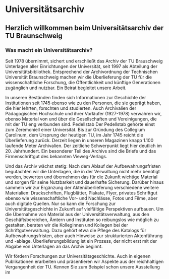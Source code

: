 # Universitätsarchiv

## Herzlich willkommen beim Universitätsarchiv der TU Braunschweig

### Was macht ein Universitätsarchiv?

Seit 1978 übernimmt, sichert und erschließt das Archiv der TU Brauschweig Unterlagen aller Einrichtungen der Universität, seit 1997 als Abteilung der Universitätsbibliothek. Entsprechend der Archivordnung der Technischen Universität Braunschweig machen wir die Überlieferung der TU für die wissenschaftliche Forschung, die Öffentlichkeit und künftige Generationen zugänglich und nutzbar. Ein Beirat begleitet unsere Arbeit.

In unseren Beständen finden sich Informationen zur Geschichte der Institutionen seit 1745 ebenso wie zu den Personen, die sie geprägt haben, die hier lehrten, forschten und studierten. Auch Archivalien der Pädagogischen Hochschule und ihrer Vorläufer (1927-1978) verwahren wir, ebenso Material von und über die Gesellschaften und Vereinigungen, die mit der TU eng verbunden sind.
 Pedellstab
Der Pedellstab gehörte einst zum Zeremoniell einer Universität.
Bis zur Gründung des Collegium Carolinum, dem Ursprung der heutigen TU, im Jahr 1745 reicht die Überlieferung zurück. Derzeit liegen in unseren Magazinen knapp 1.100 laufende Meter Archivalien. Der zeitliche Schwerpunkt liegt hier deutlich im 20. Jahrhundert. Ein besonderer Teil des Archivs sind die Briefe und das Firmenschriftgut des bekannten Vieweg-Verlags.

Und das Archiv wächst stetig: Nach dem Ablauf der Aufbewahrungsfristen begutachten wir die Unterlagen, die in der Verwaltung nicht mehr benötigt werden, bewerten und übernehmen das für die Zukunft wichtige Material und sorgen für seine Nutzbarkeit und dauerhafte Sicherung. Darüber hinaus sammeln wir zur Ergänzung der Aktenüberlieferung verschiedene weitere Materialien: Druckschriften, Flugblätter, Plakate, Flyer, privates Schriftgut ebenso wie wissenschaftliche Vor- und Nachlässe, Fotos und Filme, aber auch digitale Quellen. Nur so kann die Forschung zur Universitätsgeschichte in Zukunft auf vielfältige Perspektiven aufbauen.
Um die Übernahme von Material aus der Universitätsverwaltung, aus den Geschäftsbereichen, Ämtern und Instituten so reibungslos wie möglich zu gestalten, beraten wir die Kolleginnen und Kollegen bei der Schriftgutverwaltung. Dazu gehört etwa die Pflege des Katalogs für Aufbewahrungsfristen, aber auch Hinweise zur strukturierten Aktenführung und -ablage. Überlieferungsbildung ist ein Prozess, der nicht erst mit der Abgabe von Unterlagen an das Archiv beginnt.

Wir fördern Forschungen zur Universitätsgeschichte. Auch in eigenen Publikationen erarbeiten und präsentieren wir Aspekte aus der reichhaltigen Vergangenheit der TU. Kennen Sie zum Beispiel schon unsere Ausstellung im